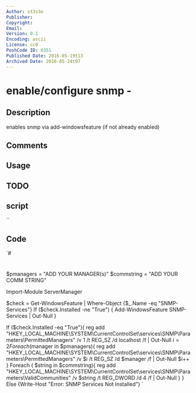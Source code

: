 ```yaml
---
Author: st3v3o
Publisher: 
Copyright: 
Email: 
Version: 0.1
Encoding: ascii
License: cc0
PoshCode ID: 6351
Published Date: 2016-05-19t13
Archived Date: 2016-05-24t07
---
```


# enable/configure snmp - 

## Description

enables snmp via add-windowsfeature (if not already enabled)

## Comments



## Usage



## TODO



## script

``

## Code

`#
 #
 
 $pmanagers = "ADD YOUR MANAGER(s)"
 $commstring = "ADD YOUR COMM STRING"
 
 Import-Module ServerManager
 
 $check = Get-WindowsFeature | Where-Object {$_.Name -eq "SNMP-Services"}
 If ($check.Installed -ne "True") {
 	Add-WindowsFeature SNMP-Services | Out-Null
 }
 
 If ($check.Installed -eq "True"){
 	reg add "HKEY_LOCAL_MACHINE\SYSTEM\CurrentControlSet\services\SNMP\Parameters\PermittedManagers" /v 1 /t REG_SZ /d localhost /f | Out-Null
 	$i = 2
 	Foreach ($manager in $pmanagers){
 		reg add "HKEY_LOCAL_MACHINE\SYSTEM\CurrentControlSet\services\SNMP\Parameters\PermittedManagers" /v $i /t REG_SZ /d $manager /f | Out-Null
 		$i++
 		}
 	Foreach ( $string in $commstring){
 		reg add "HKEY_LOCAL_MACHINE\SYSTEM\CurrentControlSet\services\SNMP\Parameters\ValidCommunities" /v $string /t REG_DWORD /d 4 /f | Out-Null
 		}
 }
 Else {Write-Host "Error: SNMP Services Not Installed"}
`

